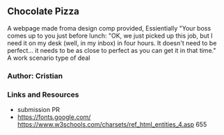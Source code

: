 ## Chocolate Pizza 
A webpage made froma design comp provided, Essientially "Your boss comes up to you just before lunch: "OK, we just picked up this job, but I need it on my desk (well, in my inbox) in four hours. It doesn't need to be perfect... it needs to be as close to perfect as you can get it in that time."   
A work scenario type of deal
### Author: Cristian

### Links and Resources
+ submission PR
+ https://fonts.google.com/
https://www.w3schools.com/charsets/ref_html_entities_4.asp
  655
